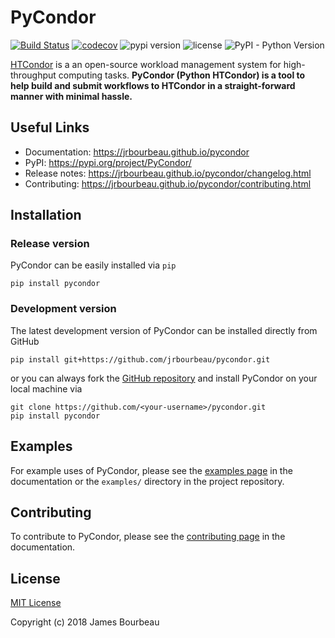 # PyCondor

[![Build Status](https://travis-ci.org/jrbourbeau/pycondor.svg?branch=master)](https://travis-ci.org/jrbourbeau/pycondor)
[![codecov](https://codecov.io/gh/jrbourbeau/pycondor/branch/master/graph/badge.svg)](https://codecov.io/gh/jrbourbeau/pycondor)
![pypi version](https://img.shields.io/pypi/v/pycondor.svg 'pypi version')
![license](https://img.shields.io/pypi/l/pycondor.svg 'license')
![PyPI - Python Version](https://img.shields.io/pypi/pyversions/pycondor.svg)

[HTCondor](https://research.cs.wisc.edu/htcondor/) is a an open-source workload management system for high-throughput computing tasks. **PyCondor (Python HTCondor) is a tool to help build and submit workflows to HTCondor in a straight-forward manner with minimal hassle.**


## Useful Links

* Documentation: https://jrbourbeau.github.io/pycondor
* PyPI: https://pypi.org/project/PyCondor/
* Release notes: https://jrbourbeau.github.io/pycondor/changelog.html
* Contributing: https://jrbourbeau.github.io/pycondor/contributing.html


## Installation

### Release version

PyCondor can be easily installed via `pip`

```
pip install pycondor
```

### Development version

The latest development version of PyCondor can be installed directly from GitHub

```
pip install git+https://github.com/jrbourbeau/pycondor.git
```

or you can always fork the [GitHub repository](https://github.com/jrbourbeau/pycondor) and install PyCondor on your local machine via

```
git clone https://github.com/<your-username>/pycondor.git
pip install pycondor
```


## Examples

For example uses of PyCondor, please see the [examples page](https://jrbourbeau.github.io/pycondor/examples.html) in the documentation or the `examples/` directory in the project repository.


## Contributing

To contribute to PyCondor, please see the [contributing page](https://jrbourbeau.github.io/pycondor/contributing.html) in the documentation.


## License

[MIT License](LICENSE)

Copyright (c) 2018 James Bourbeau
